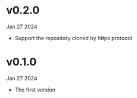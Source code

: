 v0.2.0
======
Jan 27 2024

- Support the repository cloned by https protocol

v0.1.0
======
Jan 27 2024

- The first version
